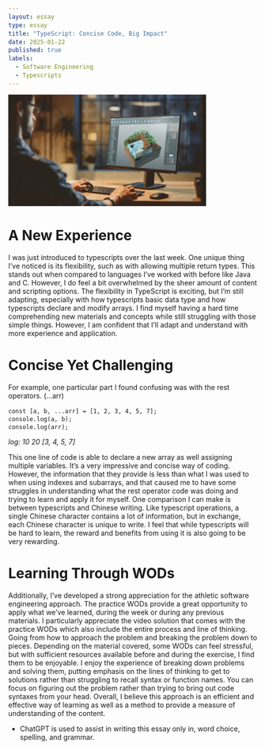 ```yaml
---
layout: essay
type: essay
title: "TypeScript: Concise Code, Big Impact"
date: 2025-01-22
published: true
labels:
  - Software Engineering
  - Typescripts
---
```

<img src="../img/essays/softwarestockimage.jpg">

# A New Experience
I was just introduced to typescripts over the last week. One unique thing I’ve noticed is its flexibility, such as with allowing multiple return types. This stands out when compared to languages I’ve worked with before like Java and C. However, I do feel a bit overwhelmed by the sheer amount of content and scripting options. The flexibility in TypeScript is exciting, but I’m still adapting, especially with how typescripts basic data type and how typescripts declare and modify arrays. I find myself having a hard time comprehending new materials and concepts while still struggling with those simple things. However, I am confident that I’ll adapt and understand with more experience and application.

# Concise Yet Challenging
For example, one particular part I found confusing was with the rest operators. (...arr)
```
const [a, b, ...arr] = [1, 2, 3, 4, 5, 7];
console.log(a, b);
console.log(arr);
```
*log:
10
20
[3, 4, 5, 7]*

This one line of code is able to declare a new array as well assigning multiple variables. It’s a very impressive and concise way of coding. However, the information that they provide is less than what I was used to when using indexes and subarrays, and that caused me to have some struggles in understanding what the rest operator code was doing and trying to learn and apply it for myself. One comparison I can make is between typescripts and Chinese writing. Like typescript operations, a single Chinese character contains a lot of information, but in exchange, each Chinese character is unique to write. I feel that while typescripts will be hard to learn, the reward and benefits from using it is also going to be very rewarding.

# Learning Through WODs
Additionally, I’ve developed a strong appreciation for the athletic software engineering approach. The practice WODs provide a great opportunity to apply what we’ve learned, during the week or during any previous materials. I particularly appreciate the video solution that comes with the practice WODs which also include the entire process and line of thinking. Going from how to approach the problem and breaking the problem down to pieces. Depending on the material covered, some WODs can feel stressful, but with sufficient resources available before and during the exercise, I find them to be enjoyable. I enjoy the experience of breaking down problems and solving them, putting emphasis on the lines of thinking to get to solutions rather than struggling to recall syntax or function names. You can focus on figuring out the problem rather than trying to bring out code syntaxes from your head. Overall, I believe this approach is an efficient and effective way of learning as well as a method to provide a measure of understanding of the content.

- ChatGPT is used to assist in writing this essay only in, word choice, spelling, and grammar.


